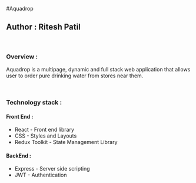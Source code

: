 #A q u a d r o p 

<h2>Author : Ritesh Patil</h2>
<br />

<h3>Overview : </h3>
<p>Aquadrop is a multipage, dynamic and full stack web application that allows user to order pure drinking water from stores near them.</p>
<br/>
<h3>Technology stack : </h3>
<h4><b>Front End : </b></h4>
<ul>
  <li>React - Front end library</li>
  <li>CSS - Styles and Layouts</li>
  <li>Redux Toolkit - State Management Library</li>
</ul>
<h4><b>BackEnd :</b></h4>
<ul>
  <li>Express - Server side scripting</li>
  <li>JWT - Authentication</li>
</ul>
 
